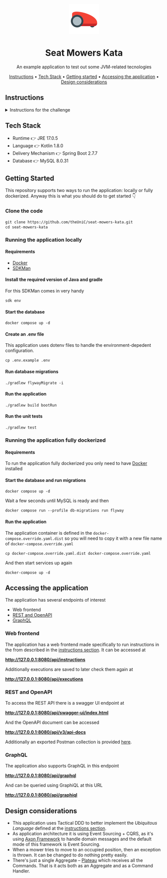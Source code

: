<div align="center">

<img src="https://raw.githubusercontent.com/theUniC/seat-mowers-kata/main/logo.png" alt="logo">

# Seat Mowers Kata

An example application to test out some JVM-related tecnologies

<p align="center">
  <a href="#instructions">Instructions</a> •
  <a href="#tech-stack">Tech Stack</a> •
  <a href="#getting-started">Getting started</a> •
  <a href="#accessing-the-application">Accessing the application</a> •
  <a href="#design-considerations">Design considerations</a>
</p>

</div>

## Instructions

<details>
<summary>Instructions for the challenge</summary>
<br>
SEAT:CODE has been asked for a really important project. We need to develop an application that helps in controlling brand new mowers
from the SEAT Martorell Factory.

SEAT Martorell factory has a lot of green spaces but for the MVP, we will consider only one single green grass plateau to simply the problem.

A green grass plateau, which is curiously rectangular, must be navigated by the mowers.

A mower’s position and location are represented by a combination of X and Y coordinates and a letter representing one of the four cardinal compass
points (N, E, S, W). The plateau is divided up into a grid to simplify navigation. An example position might be 0, 0, N, which means the mower is in
the bottom left corner and facing North.

In order to control a mower, SEAT Maintenance Office sends a simple string of letters. The possible letters are “L”, “R” and ”M”. “L” and “R” make the
mower spin 90 degrees left or right respectively, without moving from its current spot. “M” means to move forward one grid point and maintain the same Heading.
Assume that the square directly North from (X, Y) is (X, Y + 1).

### Input

The first line of input is the upper-right coordinates of the plateau,
the bottom-left coordinates are assumed to be 0, 0.
The rest of the input is information pertaining to the mowers that have been deployed.

Each mower has two lines of input.
The first line gives the mower’s position, and the second line is a series of instructions telling the mower how to explore the plateau.

The position is made up of two integers and a letter separated by spaces, corresponding to the X and Y coordinates and the mower’s orientation.
Each mower will be finished sequentially, which means that the second mower won’t start
to move until the first one has finished moving.

### Output

The output for each mower should be its final coordinates and heading.

Input Test Case #1:
```
5 5
1 2 N
LMLMLMLMM
3 3 E
MMRMMRMRRM
```

Output Test Case #2:
```
1 3 N
5 1 E
```
</details>

## Tech Stack

* Runtime 👉 JRE 17.0.5
* Language 👉 Kotlin 1.8.0
* Delivery Mechanism 👉 Spring Boot 2.7.7
* Database 👉 MySQL 8.0.31

## Getting Started

This repository supports two ways to run the application: locally or fully dockerized. Anyway this is what you should do to get started 👇

### Clone the code

    git clone https://github.com/theUniC/seat-mowers-kata.git
    cd seat-mowers-kata

### Running the application locally

#### Requirements

* [Docker](https://www.docker.com/products/docker-desktop/)
* [SDKMan](https://sdkman.io/install)

#### Install the required version of Java and gradle 

For this SDKMan comes in very handy

    sdk env

#### Start the database

    docker compose up -d

#### Create an .env file

This application uses dotenv files to handle the environment-depedent configuration.

    cp .env.example .env

#### Run database migrations

    ./gradlew flywayMigrate -i

#### Run the application

    ./gradlew build bootRun

#### Run the unit tests

    ./gradlew test

### Running the application fully dockerized

#### Requirements

To run the application fully dockerized you only need to have [Docker](https://www.docker.com/products/docker-desktop/) installed

#### Start the database and run migrations

    docker compose up -d

Wait a few seconds until MySQL is ready and then

    docker compose run --profile db-migrations run flyway

#### Run the application

The application container is defined in the `docker-compose.override.yaml.dist` so you will need to copy it with a new file name of `docker-compose.override.yaml`

    cp docker-compose.override.yaml.dist docker-compose.override.yaml

And then start services up again

    docker-compose up -d

## Accessing the application

The application has several endpoints of interest

* Web frontend
* [REST and OpenAPI](#rest-and-openapi)
* [GraphQL](#graphql)

### Web frontend

The application has a web frontend made specifically to run instructions in the from described in the [instructions section](#instructions). It can be accessed at

**http://127.0.0.1:8080/api/instructions**

Additionally executions are saved to later check them again at

**http://127.0.0.1:8080/api/executions**

### REST and OpenAPI

To access the REST API there is a swagger UI endpoint at

**http://127.0.0.1:8080/api/swagger-ui/index.html**

And the OpenAPI document can be accessed

**http://127.0.0.1:8080/api/v3/api-docs**

Additionally an exported Postman collection is provided [here](.postman/seat-mowers.postman_collection.json).

### GraphQL

The application also supports GraphQL in this endpoint

**http://127.0.0.1:8080/api/graphql**

And can be queried using GraphiQL at this URL

**http://127.0.0.1:8080/api/graphiql**

## Design considerations

* This application uses Tactical DDD to better implement the *Ubiquitous Language* defined at the [instructions section](#instructions).
* As application architecture it is using Event Sourcing + CQRS, as it's using [Axon Framework](https://docs.axoniq.io/reference-guide/axon-framework/introduction) to handle domain messages and the default mode of this framework is Event Sourcing.
* When a mower tries to move to an occupied position, then an exception is thrown. It can be changed to do nothing pretty easily.
* There's just a single Aggregate – [Plateau](src/main/kotlin/code/seat/seatmowers/domainmodel/plateau/Plateau.kt) which receives all the Commands. That is it acts both as an Aggregate and as a Command Handler.
